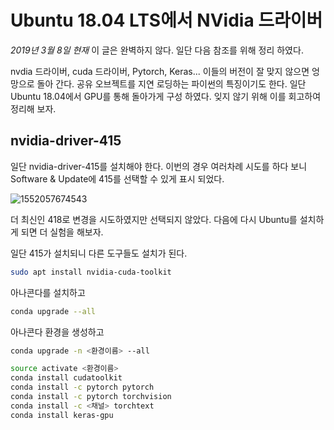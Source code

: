 # Ubuntu 18.04 LTS에서 NVidia 드라이버

*2019년 3월 8일 현재* 이 글은 완벽하지 않다. 일단 다음 참조를 위해 정리 하였다.

nvdia 드라이버, cuda 드라이버, Pytorch, Keras... 이들의 버전이 잘 맞지 않으면 엉망으로 돌아 간다. 공유 오브젝트를 지연 로딩하는 파이썬의 특징이기도 한다. 일단 Ubuntu 18.04에서 GPU를 통해 돌아가게 구성 하였다. 잊지 않기 위해 이를 회고하여 정리해 보자.

## nvidia-driver-415

일단 nvidia-driver-415를 설치해야 한다. 이번의 경우 여러차례 시도를 하다 보니 Software & Update에 415를 선택할 수 있게 표시 되었다.

![1552057674543](/home/booil/.config/Typora/typora-user-images/1552057674543.png)

더 최신인 418로 변경을 시도하였지만 선택되지 않았다. 다음에 다시 Ubuntu를 설치하게 되면 더 실험을 해보자.

일단 415가 설치되니 다른 도구들도 설치가 된다.

```sh
sudo apt install nvidia-cuda-toolkit
```

아나콘다를 설치하고

```sh
conda upgrade --all
```

아나콘다 환경을 생성하고

```sh
conda upgrade -n <환경이름> --all
```

```sh
source activate <환경이름>
conda install cudatoolkit
conda install -c pytorch pytorch
conda install -c pytorch torchvision
conda install -c <채널> torchtext
conda install keras-gpu
```


